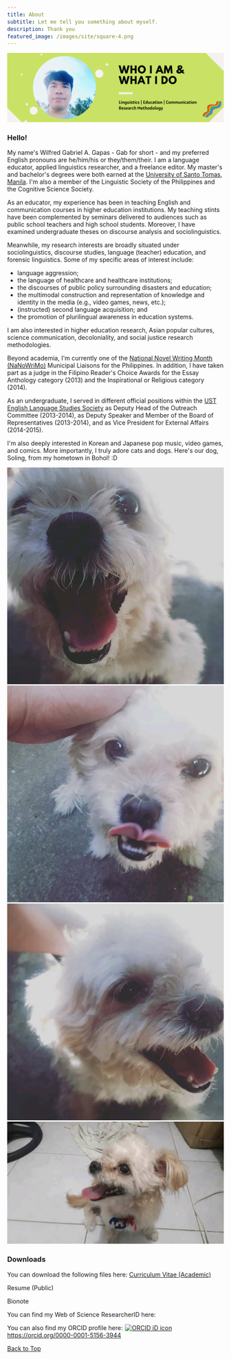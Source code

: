 ```yaml
---
title: About
subtitle: Let me tell you something about myself.
description: Thank you
featured_image: /images/site/square-4.png
---
```


![](/images/site/pagebanner/about.png) 

### Hello!

My name's Wilfred Gabriel A. Gapas - Gab for short - and my preferred English pronouns are he/him/his or they/them/their. I am a language educator, applied linguistics researcher, and a freelance editor. My master's and bachelor's degrees were both earned at the [University of Santo Tomas, Manila](https://www.ust.edu.ph). I'm also a member of the Linguistic Society of the Philippines and the Cognitive Science Society.

As an educator, my experience has been in teaching English and communication courses in higher education institutions. My teaching stints have been complemented by seminars delivered to audiences such as public school teachers and high school students. Moreover, I have examined undergraduate theses on discourse analysis and sociolinguistics. 

Meanwhile, my research interests are broadly situated under sociolinguistics, discourse studies, language (teacher) education, and forensic linguistics. Some of my specific areas of interest include:
* language aggression;
* the language of healthcare and healthcare institutions;
* the discourses of public policy surrounding disasters and education;
* the multimodal construction and representation of knowledge and identity in the media (e.g., video games, news, etc.);
* (instructed) second language acquisition; and
* the promotion of plurilingual awareness in education systems.

I am also interested in higher education research, Asian popular cultures, science communication, decoloniality, and social justice research methodologies.

Beyond academia, I'm currently one of the [National Novel Writing Month (NaNoWriMo)](https://nanowrimo.org) Municipal Liaisons for the Philippines. In addition, I have taken part as a judge in the Filipino Reader's Choice Awards for the Essay Anthology category (2013) and the Inspirational or Religious category (2014). 

As an undergraduate, I served in different official positions within the [UST English Language Studies Society](https://www.facebook.com/USTELSSOC) as Deputy Head of the Outreach Committee (2013-2014), as Deputy Speaker and Member of the Board of Representatives (2013-2014), and as Vice President for External Affairs (2014-2015).

I'm also deeply interested in Korean and Japanese pop music, video games, and comics. More importantly, I truly adore cats and dogs. Here's our dog, Soling, from my hometown in Bohol! :D

<div class="gallery" data-columns="1">
	<img src="/images/random/soling1.jpg">
	<img src="/images/random/soling2.jpg">
	<img src="/images/random/soling3.jpg">
	<img src="/images/random/soling4.jpg">
</div>

### Downloads

You can download the following files here:
[Curriculum Vitae (Academic)](https://senseigab.github.io/files/gapas_ac2021.pdf) 

Resume (Public) 

Bionote

You can find my Web of Science ResearcherID here:
<span id="badgeCont885"><script type="text/javascript" src="https://publons.com/mashlets?el=badgeCont885&rid=AGX-2931-2022&size=small"></script></span>

You can also find my ORCID profile here:
<a id="cy-effective-orcid-url" class="underline" href="https://orcid.org/0000-0001-5156-3944" target="orcid.widget" rel="me noopener noreferrer" style="vertical-align: top"> <img src="https://orcid.org/sites/default/files/images/orcid_16x16.png" style="width: 1em; margin-inline-start: 0.1em" alt="ORCID iD icon"/>https://orcid.org/0000-0001-5156-3944</a>

<a href="#" class="button button--large">Back to Top</a>
